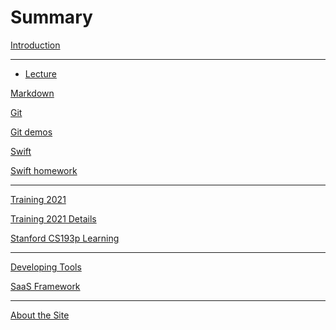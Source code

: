# Summary

[Introduction](./foreword/site_info.md)

---

- [Lecture]()

[Markdown](./lecture/markdown.md)

[Git](./lecture/git.md)

[Git demos](./lecture/git-demos.md)

[Swift]()

[Swift homework](./lecture/swift-hw.md)

---

[Training 2021](./traning21/Traning_2021_July.md)

[Training 2021 Details](./traning21/Training_2021_details.md)

[Stanford CS193p Learning](./traning21/Stanford_cs193p_L1-L6.md)

---

[Developing Tools](./article/Tools.md)

[SaaS Framework](./article/iOS_servise_app.md)

---

[About the Site](./postscript/site_build.md)
